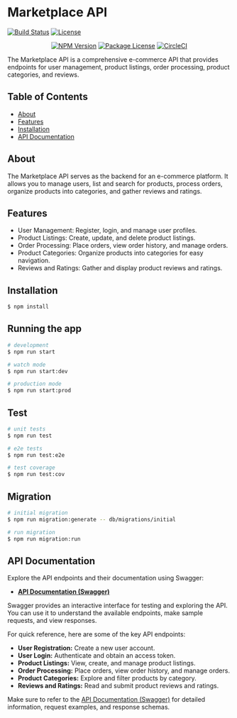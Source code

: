 # Marketplace API

[![Build Status](https://travis-ci.com/yourusername/marketplace-api.svg?branch=main)](https://travis-ci.com/yourusername/marketplace-api)
[![License](https://img.shields.io/badge/License-MIT-blue.svg)](https://opensource.org/licenses/MIT)
<p align="center">
<a href="https://www.npmjs.com/~nestjscore" target="_blank"><img src="https://img.shields.io/npm/v/@nestjs/core.svg" alt="NPM Version" /></a>
<a href="https://www.npmjs.com/~nestjscore" target="_blank"><img src="https://img.shields.io/npm/l/@nestjs/core.svg" alt="Package License" /></a>
<a href="https://circleci.com/gh/nestjs/nest" target="_blank"><img src="https://img.shields.io/circleci/build/github/nestjs/nest/master" alt="CircleCI" /></a>
</p>

The Marketplace API is a comprehensive e-commerce API that provides endpoints for user management, product listings, order processing, product categories, and reviews.

## Table of Contents

- [About](#about)
- [Features](#features)
- [Installation](#installation)
- [API Documentation](#api-documentation)


## About

The Marketplace API serves as the backend for an e-commerce platform. It allows you to manage users, list and search for products, process orders, organize products into categories, and gather reviews and ratings.

## Features

- User Management: Register, login, and manage user profiles.
- Product Listings: Create, update, and delete product listings.
- Order Processing: Place orders, view order history, and manage orders.
- Product Categories: Organize products into categories for easy navigation.
- Reviews and Ratings: Gather and display product reviews and ratings.

## Installation

```bash
$ npm install
```

## Running the app

```bash
# development
$ npm run start

# watch mode
$ npm run start:dev

# production mode
$ npm run start:prod
```

## Test

```bash
# unit tests
$ npm run test

# e2e tests
$ npm run test:e2e

# test coverage
$ npm run test:cov
```

## Migration

```bash
# initial migration
$ npm run migration:generate -- db/migrations/initial

# run migration
$ npm run migration:run
```

## API Documentation

Explore the API endpoints and their documentation using Swagger:

- **[API Documentation (Swagger)](https://marketplace-api-09mi.onrender.com/api)**

Swagger provides an interactive interface for testing and exploring the API. You can use it to understand the available endpoints, make sample requests, and view responses.

For quick reference, here are some of the key API endpoints:

- **User Registration:** Create a new user account.
- **User Login:** Authenticate and obtain an access token.
- **Product Listings:** View, create, and manage product listings.
- **Order Processing:** Place orders, view order history, and manage orders.
- **Product Categories:** Explore and filter products by category.
- **Reviews and Ratings:** Read and submit product reviews and ratings.

Make sure to refer to the [API Documentation (Swagger)](https://marketplace-api-09mi.onrender.com/api) for detailed information, request examples, and response schemas.

